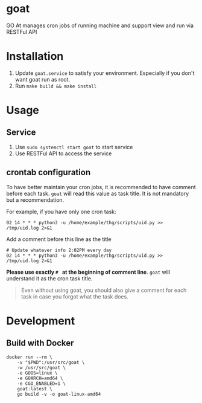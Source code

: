 # goat
GO At manages cron jobs of running machine and support view and run via RESTFul API

# Installation


1. Update `goat.service` to satisfy your environment. Especially if you don't want goat run as root.
2. Run `make build && make install`

# Usage

## Service
1. Use `sudo systemctl start goat` to start service
2. Use RESTFul API to access the service

## crontab configuration

To have better maintain your cron jobs, it is recommended to have comment before each task. `goat` will read this value as task title. It is not mandatory but a recommendation.

For example, if you have only one cron task:
```
02 14 * * * python3 -u /home/example/thg/scripts/uid.py >> /tmp/uid.log 2>&1
```

Add a comment before this line as the title
```
# Update whatever info 2:02PM every day
02 14 * * * python3 -u /home/example/thg/scripts/uid.py >> /tmp/uid.log 2>&1
```

**Please use exactly `# ` at the beginning of comment line**. `goat` will understand it as the cron task title.

> Even without using goat, you should also give a comment for each task in case you forgot what the task does.

# Development

## Build with Docker

```
docker run --rm \
    -v "$PWD":/usr/src/goat \
    -w /usr/src/goat \
    -e GOOS=linux \
    -e GOARCH=amd64 \
    -e CGO_ENABLED=1 \
    goat:latest \
    go build -v -o goat-linux-amd64
```
